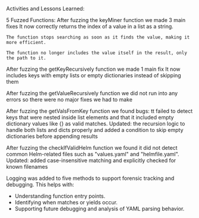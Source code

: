 Activities and Lessons Learned:

5 Fuzzed Functions:
After fuzzing the keyMiner function we made 3 main fixes
    It now correctly returns the index of a value in a list as a string.

    The function stops searching as soon as it finds the value, making it more efficient.

    The function no longer includes the value itself in the result, only the path to it.

After fuzzing the getKeyRecursively function we made 1 main fix
    It now includes keys with empty lists or empty dictionaries instead of skipping them

After fuzzing the getValueRecursively function we did not run into any errors so there were no major fixes we had to make

After fuzzing the getValsFromKey function we found bugs: tt failed to detect keys that were nested inside list elements and that it included empty dictionary values like {} as valid matches.
    Updated: the recursion logic to handle both lists and dicts properly and  added a condition to skip empty dictionaries before appending results

After fuzzing the checkIfValidHelm function we found it did not detect common Helm-related files such as "values.yaml" and "helmfile.yaml".
    Updated: added case-insensitive matching and explicitly checked for known filenames

Logging was added to five methods to support forensic tracking and debugging. This helps with:
- Understanding function entry points.
- Identifying when matches or yields occur.
- Supporting future debugging and analysis of YAML parsing behavior.


